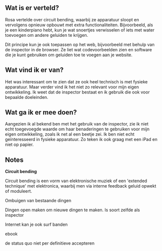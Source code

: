 ## Wat is er verteld?
Rosa vertelde over circuit bending, waarbij ze apparatuur sloopt en vervolgens opnieuw opbouwt met extra functionaliteiten. Bijvoorbeeld, als je een kinderpiano hebt, kun je wat snoertjes verwisselen of iets met water toevoegen om andere geluiden te krijgen.

Dit principe kun je ook toepassen op het web, bijvoorbeeld met behulp van de inspector in de browser. Ze liet wat codevoorbeelden zien en software die je kunt gebruiken om geluiden toe te voegen aan je website.

## Wat vind ik er van?
Het was interessant om te zien dat ze ook heel technisch is met fysieke apparatuur. Maar verder vind ik het niet zo relevant voor mijn eigen ontwikkeling. Ik weet dat de inspector bestaat en ik gebruik die ook voor bepaalde doeleinden.

## Wat ga ik er mee doen?
Aangezien ik al bekend ben met het gebruik van de inspector, zie ik niet echt toegevoegde waarde om haar benaderingen te gebruiken voor mijn eigen ontwikkeling, zoals ik net al een beetje zei. Ik ben niet echt geïnteresseerd in fysieke apparatuur. Zo teken ik ook graag met een iPad en niet op papier.

## Notes
**Circuit bending**

Circuit bending is een vorm van elektronische muziek of een 'extended technique' met elektronica, waarbij men via interne feedback geluid opwekt of moduleert.

Ombuigen van bestaande dingen

Dingen open maken om nieuwe dingen te maken.
Is soort zelfde als inspector

Internet kan je ook surf banden

ebook

de status quo niet per definitieve accepteren
